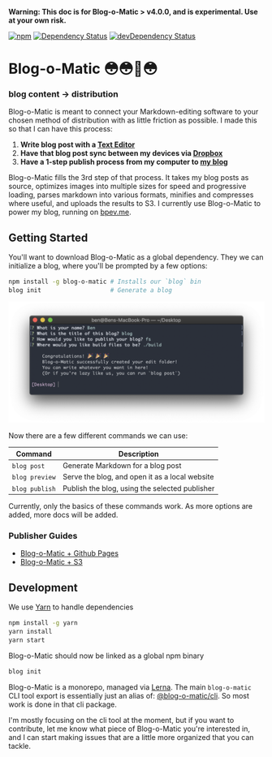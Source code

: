 **Warning: This doc is for Blog-o-Matic > v4.0.0, and is experimental. Use at your own risk.**

[![npm](https://img.shields.io/npm/v/blog-o-matic.svg?maxAge=2592000)](https://www.npmjs.com/package/blog-o-matic)
[![Dependency Status](https://david-dm.org/ivebencrazy/blog-o-matic.svg?style=flat)](https://david-dm.org/ivebencrazy/blog-o-matic)
[![devDependency Status](https://david-dm.org/ivebencrazy/blog-o-matic/dev-status.svg)](https://david-dm.org/ivebencrazy/blog-o-matic#info=devDependencies)


Blog-o-Matic 😳😳🤖😳
===
### **blog content -> distribution**

Blog-o-Matic is meant to connect your Markdown-editing software to your chosen method of distribution with as little friction as possible. I made this so that I can have this process:
1. **Write blog post with a [Text Editor](https://www.bywordapp.com/)**
2. **Have that blog post sync between my devices via [Dropbox](https://www.dropbox.com)**
3. **Have a 1-step publish process from my computer to [my blog](https://bpev.me)**

Blog-o-Matic fills the 3rd step of that process. It takes my blog posts as source, optimizes images into multiple sizes for speed and progressive loading, parses markdown into various formats, minifies and compresses where useful, and uploads the results to S3. I currently use Blog-o-Matic to power my blog, running on [bpev.me](https://bpev.me).

Getting Started
---
You'll want to download Blog-o-Matic as a global dependency. They we can initialize a blog, where you'll be prompted by a few options:
```sh
npm install -g blog-o-matic # Installs our `blog` bin
blog init                   # Generate a blog
```

![Blog Generator](./screenshots/pages-init.png)

Now there are a few different commands we can use:

| Command | Description |
|---|---|
| `blog post` | Generate Markdown for a blog post |
| `blog preview` | Serve the blog, and open it as a local website |
| `blog publish` | Publish the blog, using the selected publisher |

Currently, only the basics of these commands work. As more options are added, more docs will be added.

### Publisher Guides
- [Blog-o-Matic + Github Pages](./docs/gh-pages.md)
- [Blog-o-Matic + S3](./docs/s3.md)

Development
---
We use [Yarn](https://yarnpkg.com/en/) to handle dependencies
```sh
npm install -g yarn
yarn install
yarn start
```

Blog-o-Matic should now be linked as a global npm binary
```sh
blog init
```

Blog-o-Matic is a monorepo, managed via [Lerna](https://lernajs.io/). The main `blog-o-matic` CLI tool export is essentially just an alias of: [@blog-o-matic/cli](./packages/cli). So most work is done in that cli package.

I'm mostly focusing on the cli tool at the moment, but if you want to contribute, let me know what piece of Blog-o-Matic you're interested in, and I can start making issues that are a little more organized that you can tackle.
